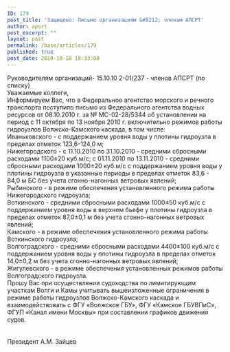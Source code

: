 ```yaml
---
ID: 179
post_title: 'Защищено: Письмо организациям &#8212; членам АПСРТ'
author: apsrt
post_excerpt: ""
layout: post
permalink: /base/articles/179
published: true
post_date: 2010-10-18 18:33:00
---
```

Руководителям организаций-    15.10.10                   2-01/237                                                   - членов АПСРТ                                                                                                                   (по списку)<br />
                                                           Уважаемые коллеги,<br />
Информируем Вас, что в Федеральное агентство морского и речного транспорта поступило письмо из Федерального агентства водных ресурсов от 08.10.2010 г. за  № МС-02-28/5344 об установлении на период с 11 октября по 13 ноября 2010 г. включительно  режимов работы гидроузлов Волжско-Камского каскада, в том числе:<br />
Иваньковского - с поддержанием уровня воды у плотины гидроузла в пределах отметок 123,6-124,0 м;<br />
Нижегородского - с 11.10.2010 по 31.10.2010 - средними сбросными расходами  1100±20 куб.м/с; с 01.11.2010 по 13.11.2010 - средними сбросными расходами  1000±20 куб.м/с с поддержанием уровня воды у плотины гидроузла в указанные периоды в пределах отметок  83,6 - 84,0 м БС  без учета сгонно-нагонных ветровых явлений;<br />
Рыбинского  - в режиме обеспечения установленного режима работы Нижегородского гидроузла;<br />
Воткинского  - средними сбросными расходами 1000±50 куб.м/с с поддержанием уровня воды в верхнем бьефе у плотины гидроузла в пределах отметок 87,0±0,1 м без учета сгонно-нагонных ветровых явлений;<br />
Камского   -  в режиме обеспечения установленного режима работы Воткинского гидроузла;<br />
Волгоградского - средними сбросными расходами 4400±100 куб.м/с с поддержанием уровня воды у плотины гидроузла в пределах отметок 14,0±0,2 м без учета сгонно-нагонных ветровых явлений;<br />
Жигулевского - в режиме обеспечения установленных режимов работы Волгоградского гидроузла.<br />
             Прошу Вас при осуществлении судоходства по лимитирующим участкам  Волги и Камы учитывать вышеизложенные ограничения в режиме работы гидроузлов Волжско-Камского каскада и взаимодействовать с ФГУ «Волжское ГБУ», ФГУ «Камское ГБУВПиС», ФГУП «Канал имени Москвы»  при составлении графиков движения судов.<br />
<br />
<br />
                   Президент                                       А.М. Зайцев
